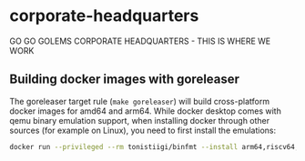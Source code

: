 # corporate-headquarters

GO GO GOLEMS CORPORATE HEADQUARTERS - THIS IS WHERE WE WORK

## Building docker images with goreleaser 

The goreleaser target rule (`make goreleaser`) will build cross-platform
docker images for amd64 and arm64. While docker desktop comes with qemu binary 
emulation support, when installing docker through other sources (for example on Linux),
you need to first install the emulations:

```sh 
docker run --privileged --rm tonistiigi/binfmt --install arm64,riscv64,arm
```